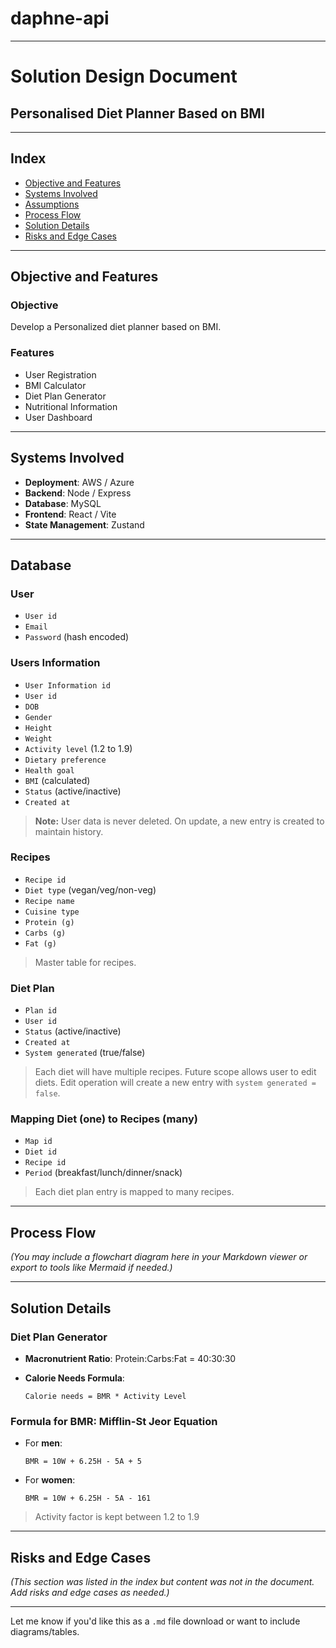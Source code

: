 # daphne-api

---

# Solution Design Document

## Personalised Diet Planner Based on BMI

---

## Index

* [Objective and Features](#objective-and-features)
* [Systems Involved](#systems-involved)
* [Assumptions](#assumptions)
* [Process Flow](#process-flow)
* [Solution Details](#solution-details)
* [Risks and Edge Cases](#risks-and-edge-cases)

---

## Objective and Features

### Objective

Develop a Personalized diet planner based on BMI.

### Features

* User Registration
* BMI Calculator
* Diet Plan Generator
* Nutritional Information
* User Dashboard

---

## Systems Involved

* **Deployment**: AWS / Azure
* **Backend**: Node / Express
* **Database**: MySQL
* **Frontend**: React / Vite
* **State Management**: Zustand

---

## Database

### User

* `User id`
* `Email`
* `Password` (hash encoded)

### Users Information

* `User Information id`
* `User id`
* `DOB`
* `Gender`
* `Height`
* `Weight`
* `Activity level` (1.2 to 1.9)
* `Dietary preference`
* `Health goal`
* `BMI` (calculated)
* `Status` (active/inactive)
* `Created at`

> **Note:** User data is never deleted. On update, a new entry is created to maintain history.

### Recipes

* `Recipe id`
* `Diet type` (vegan/veg/non-veg)
* `Recipe name`
* `Cuisine type`
* `Protein (g)`
* `Carbs (g)`
* `Fat (g)`

> Master table for recipes.

### Diet Plan

* `Plan id`
* `User id`
* `Status` (active/inactive)
* `Created at`
* `System generated` (true/false)

> Each diet will have multiple recipes. Future scope allows user to edit diets.
> Edit operation will create a new entry with `system generated = false`.

### Mapping Diet (one) to Recipes (many)

* `Map id`
* `Diet id`
* `Recipe id`
* `Period` (breakfast/lunch/dinner/snack)

> Each diet plan entry is mapped to many recipes.

---

## Process Flow

*(You may include a flowchart diagram here in your Markdown viewer or export to tools like Mermaid if needed.)*

---

## Solution Details

### Diet Plan Generator

* **Macronutrient Ratio**: Protein\:Carbs\:Fat = 40:30:30
* **Calorie Needs Formula**:

  ```
  Calorie needs = BMR * Activity Level
  ```

### Formula for BMR: Mifflin-St Jeor Equation

* For **men**:

  ```
  BMR = 10W + 6.25H - 5A + 5
  ```

* For **women**:

  ```
  BMR = 10W + 6.25H - 5A - 161
  ```

> Activity factor is kept between 1.2 to 1.9

---

## Risks and Edge Cases

*(This section was listed in the index but content was not in the document. Add risks and edge cases as needed.)*

---

Let me know if you'd like this as a `.md` file download or want to include diagrams/tables.
